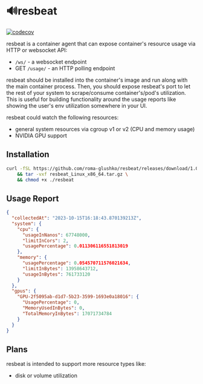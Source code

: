 # 🔊resbeat

[![codecov](https://codecov.io/gh/roma-glushko/resbeat/branch/main/graph/badge.svg?token=BNJBL3XJ0O)](https://codecov.io/gh/roma-glushko/resbeat)

resbeat is a container agent that can expose container's resource usage via HTTP or websocket API:
- `/ws/` - a websocket endpoint
- GET `/usage/` - an HTTP polling endpoint

resbeat should be installed into the container's image and run along with the main container process. 
Then, you should expose resbeat's port to let the rest of your system to scrape/consume container's/pod's utilization.
This is useful for building functionality around the usage reports like showing the user's env utilization somewhere in your UI.

resbeat could watch the following resources:

- general system resources via cgroup v1 or v2 (CPU and memory usage)
- NVIDIA GPU support

## Installation

```bash
curl -fSL https://github.com/roma-glushko/resbeat/releases/download/1.0.4-dev2/resbeat_Linux_x86_64.tar.gz -o "./resbeat_Linux_x86_64.tar.gz" \
    && tar -vxf resbeat_Linux_x86_64.tar.gz \
    && chmod +x ./resbeat
```

## Usage Report 

```json
{
  "collectedAt": "2023-10-15T16:18:43.870139213Z",
  "system": {
    "cpu": {
      "usageInNanos": 67748000,
      "limitInCors": 2,
      "usagePercentage": 0.011306116551813019
    },
    "memory": {
      "usagePercentage": 0.054570711576021634,
      "limitInBytes": 13958643712,
      "usageInBytes": 761733120
    }
  },
  "gpus": {
    "GPU-2f5095ab-d1d7-5b23-3599-1693e0a18016": {
      "UsagePercentage": 0,
      "MemoryUsedInBytes": 0,
      "TotalMemoryInBytes": 17071734784
    }
  }
}
```

## Plans

resbeat is intended to support more resource types like:
- disk or volume utilization
